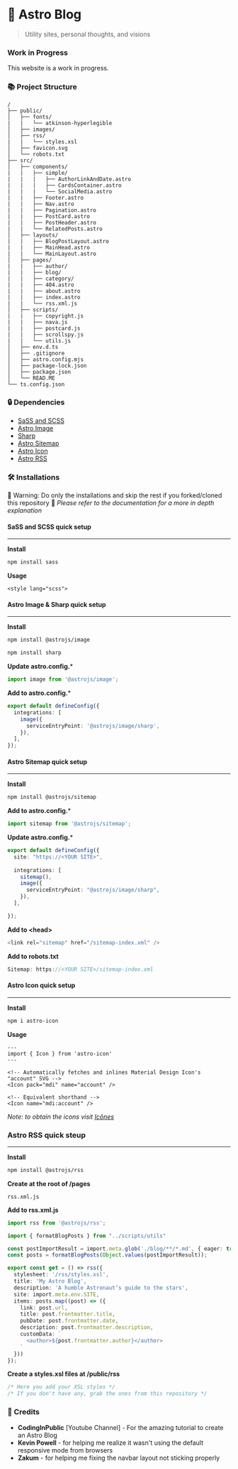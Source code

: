 # 🚀 Astro Blog
> Utility sites, personal thoughts, and visions

### Work in Progress

This website is a work in progress.

### 📚 Project Structure

```
/
├── public/
│   ├── fonts/
|   |   └── atkinson-hyperlegible
│   ├── images/
│   ├── rss/
|   |   └── styles.xsl
│   ├── favicon.svg
│   └── robots.txt
├── src/
│   ├── components/
|   |   ├── simple/
|   |   |   ├── AuthorLinkAndDate.astro
|   |   |   ├── CardsContainer.astro
|   |   |   └── SocialMedia.astro
|   |   ├── Footer.astro
|   |   ├── Nav.astro
|   |   ├── Pagination.astro
|   |   ├── PostCard.astro
|   |   ├── PostHeader.astro
|   |   └── RelatedPosts.astro
│   ├── layouts/
|   |   ├── BlogPostLayout.astro
|   |   ├── MainHead.astro
|   |   └── MainLayout.astro
│   ├── pages/
|   |   ├── author/
|   |   ├── blog/
|   |   ├── category/
|   |   ├── 404.astro
|   |   ├── about.astro
|   |   ├── index.astro
|   |   └── rss.xml.js
│   ├── scripts/
|   |   ├── copyright.js
|   |   ├── nava.js
|   |   ├── postcard.js
|   |   ├── scrollspy.js
|   |   └── utils.js
│   ├── env.d.ts
│   ├── .gitignore
│   ├── astro.config.mjs
│   ├── package-lock.json
│   ├── package.json
│   └── READ.ME
└── ts.config.json
```

### 🔒 Dependencies

* [SaSS and SCSS](https://docs.astro.build/en/guides/styling/#sass-and-scss)
* [Astro Image](https://docs.astro.build/en/guides/integrations-guide/image/)
* [Sharp](https://docs.astro.build/en/guides/integrations-guide/image/#installing-sharp-optional)
* [Astro Sitemap](https://docs.astro.build/en/guides/integrations-guide/sitemap/)
* [Astro Icon](https://github.com/natemoo-re/astro-icon#readme)
* [Astro RSS](https://docs.astro.build/en/guides/rss/)

### 🛠 Installations

🛑 Warning: Do only the installations and skip the rest if you forked/cloned this repository 🛑
*Please refer to the documentation for a more in depth explanation*

#### SaSS and SCSS quick setup
---

**Install**
```bash
npm install sass
```

**Usage**
```astro
<style lang="scss">
```

#### Astro Image & Sharp quick setup
---

**Install**
```bash
npm install @astrojs/image
```

```bash
npm install sharp
```

**Update astro.config.***
```ts
import image from '@astrojs/image';
```

**Add to astro.config.***
```ts
export default defineConfig({
  integrations: [
    image({
      serviceEntryPoint: '@astrojs/image/sharp',
    }),
  ],
});
```

#### Astro Sitemap quick setup
---

**Install**
```bash
npm install @astrojs/sitemap
```

**Add to astro.config.***
```ts
import sitemap from '@astrojs/sitemap';
```

**Update astro.config.***
```ts
export default defineConfig({
  site: "https://<YOUR SITE>",
 
  integrations: [
    sitemap(),
    image({
      serviceEntryPoint: "@astrojs/image/sharp",
    }),
  ],

});
```

**Add to \<head\>**
```ts
<link rel="sitemap" href="/sitemap-index.xml" />
```

**Add to robots.txt**
```ts
Sitemap: https://<YOUR SITE>/sitemap-index.xml
```

#### Astro Icon quick setup
---

**Install**
```bash
npm i astro-icon
```

**Usage**
```astro
---
import { Icon } from 'astro-icon'
---

<!-- Automatically fetches and inlines Material Design Icon's "account" SVG -->
<Icon pack="mdi" name="account" />

<!-- Equivalent shorthand -->
<Icon name="mdi:account" />
```

*Note: to obtain the icons visit [Icônes](https://icones.js.org/)*

### Astro RSS quick steup
---

**Install**
```bash
npm install @astrojs/rss
```

**Create at the root of /pages**
```
rss.xml.js
```

**Add to rss.xml.js**
```ts
import rss from '@astrojs/rss';

import { formatBlogPosts } from "../scripts/utils"

const postImportResult = import.meta.glob('./blog/**/*.md', { eager: true });
const posts = formatBlogPosts(Object.values(postImportResult));

export const get = () => rss({
  stylesheet: '/rss/styles.xsl',
  title: 'My Astro Blog',
  description: 'A humble Astronaut’s guide to the stars',
  site: import.meta.env.SITE,
  items: posts.map((post) => ({
    link: post.url,
    title: post.frontmatter.title,
    pubDate: post.frontmatter.date,
    description: post.frontmatter.description,
    customData: `
      <author>${post.frontmatter.author}</author>
    `
  }))
});
```

**Create a styles.xsl files at /public/rss**
```css
/* Here you add your XSL styles */
/* If you don't have any, grab the ones from this repository */
```

### 👑 Credits 

 - **CodingInPublic** [Youtube Channel] - For the amazing tutorial to create an Astro Blog
 - **Kevin Powell** - for helping me realize it wasn't using the default responsive mode from browsers
 - **Zakum** - for helping me fixing the navbar layout not sticking properly

